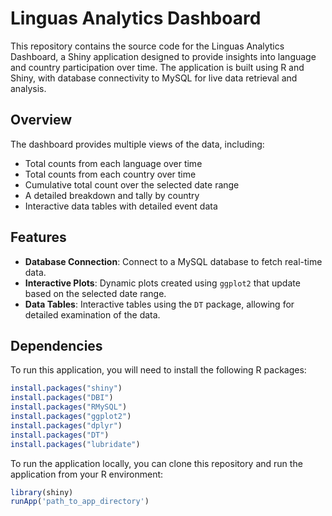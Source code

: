 # Linguas Analytics Dashboard

This repository contains the source code for the Linguas Analytics Dashboard, a Shiny application designed to provide insights into language and country participation over time. The application is built using R and Shiny, with database connectivity to MySQL for live data retrieval and analysis.

## Overview

The dashboard provides multiple views of the data, including:
- Total counts from each language over time
- Total counts from each country over time
- Cumulative total count over the selected date range
- A detailed breakdown and tally by country
- Interactive data tables with detailed event data

## Features

- **Database Connection**: Connect to a MySQL database to fetch real-time data.
- **Interactive Plots**: Dynamic plots created using `ggplot2` that update based on the selected date range.
- **Data Tables**: Interactive tables using the `DT` package, allowing for detailed examination of the data.

## Dependencies

To run this application, you will need to install the following R packages:

```R
install.packages("shiny")
install.packages("DBI")
install.packages("RMySQL")
install.packages("ggplot2")
install.packages("dplyr")
install.packages("DT")
install.packages("lubridate")
```
To run the application locally, you can clone this repository and run the application from your R environment:
```R
library(shiny)
runApp('path_to_app_directory')

